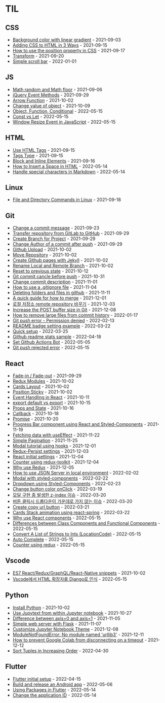 # TIL

<!-- index starts -->
## CSS

* [Background color with linear gradient](https://github.com/greencoffee1635/TIL/blob/main/CSS/2021-09-02-Background-color-with-linear-gradient.md) - 2021-09-03
* [Adding CSS to HTML in 3 Ways](https://github.com/greencoffee1635/TIL/blob/main/CSS/2021-09-14-Three-ways-to-add-CSS-to-HTML.md) - 2021-09-15
* [How to use the position property in CSS](https://github.com/greencoffee1635/TIL/blob/main/CSS/2021-09-16-CSS-position-property.md) - 2021-09-17
* [Transform](https://github.com/greencoffee1635/TIL/blob/main/CSS/2021-09-20-Transform.md) - 2021-09-20
* [Simple scroll bar](https://github.com/greencoffee1635/TIL/blob/main/CSS/2022-01-01-Simple-scroll-bar.md) - 2022-01-01

## JS

* [Math random and Math floor](https://github.com/greencoffee1635/TIL/blob/main/JS/2021-09-06-Math-random-and-Math-floor-in-JS.md) - 2021-09-06
* [jQuery Event Methods](https://github.com/greencoffee1635/TIL/blob/main/JS/2021-09-28-Use-jquery-event-methods.md) - 2021-09-29
* [Arrow Function](https://github.com/greencoffee1635/TIL/blob/main/JS/2021-07-10-JS-arrow-function.md) - 2021-10-02
* [Change value of object](https://github.com/greencoffee1635/TIL/blob/main/JS/2021-10-08-Change-object-value-in-array.md) - 2021-10-09
* [Object&#44; Function&#44; Conditional](https://github.com/greencoffee1635/TIL/blob/main/JS/2021-08-25-JS-object-return-conditional.md) - 2022-05-15
* [Const vs Let](https://github.com/greencoffee1635/TIL/blob/main/JS/2021-08-24-const-vs-let.md) - 2022-05-15
* [Window Resize Event in JavaScript](https://github.com/greencoffee1635/TIL/blob/main/JS/2021-08-27-Window-Resize-Event.md) - 2022-05-15

## HTML

* [Use HTML Tags](https://github.com/greencoffee1635/TIL/blob/main/HTML/2021-09-04-Use-HTML-tags.md) - 2021-09-15
* [Tags Type](https://github.com/greencoffee1635/TIL/blob/main/HTML/2021-08-13-Tags.md) - 2021-09-15
* [Block and Inline Elements](https://github.com/greencoffee1635/TIL/blob/main/HTML/2021-09-16-Block-and-Inline-Elements.md) - 2021-09-16
* [How to Insert a Space in HTML](https://github.com/greencoffee1635/TIL/blob/main/HTML/2022-05-13-Insert-Space-in-HTML.md) - 2022-05-14
* [Handle special characters in Markdown](https://github.com/greencoffee1635/TIL/blob/main/HTML/2022-05-14-Handle-special-characters-in-Markdown.md) - 2022-05-14

## Linux

* [File and Directory Commands in Linux](https://github.com/greencoffee1635/TIL/blob/main/Linux/2021-09-17-file-and-directory-commands.md) - 2021-09-18

## Git

* [Change a commit message](https://github.com/greencoffee1635/TIL/blob/main/Git/2021-07-15-Git-changing-a-commit-message.md) - 2021-09-23
* [Transfer repository from GitLab to GitHub](https://github.com/greencoffee1635/TIL/blob/main/Git/2021-09-28-Transfer-repository-from-GitLab-to-GitHub.md) - 2021-09-29
* [Create Branch for Project](https://github.com/greencoffee1635/TIL/blob/main/Git/2021-07-16-Git-Create-Branch-for-Project.md) - 2021-09-29
* [Change Author of a commit after push](https://github.com/greencoffee1635/TIL/blob/main/Git/2021-09-29-Change-the-author-of-a-commit.md) - 2021-09-29
* [Github Upload](https://github.com/greencoffee1635/TIL/blob/main/Git/2021-06-20-Git-upload.md) - 2021-10-02
* [Move Repository](https://github.com/greencoffee1635/TIL/blob/main/Git/2021-08-25-Git-move-repository.md) - 2021-10-02
* [Create Github pages with Jekyll](https://github.com/greencoffee1635/TIL/blob/main/Git/2021-06-13-Git-Jekyll-Theme.md) - 2021-10-02
* [Rename Local and Remote Branch](https://github.com/greencoffee1635/TIL/blob/main/Git/2021-08-26-Git-Rename-Local-and-Remote-Branch.md) - 2021-10-02
* [Reset to previous state](https://github.com/greencoffee1635/TIL/blob/main/Git/2021-10-12-Git-reset-to-previous-state.md) - 2021-10-12
* [Git commit cancle before push](https://github.com/greencoffee1635/TIL/blob/main/Git/2021-10-31-Git-commit-cancle-before-push.md) - 2021-10-31
* [Change commit description](https://github.com/greencoffee1635/TIL/blob/main/Git/2021-11-01-Change-commit-description.md) - 2021-11-01
* [How to use a .gitignore file](https://github.com/greencoffee1635/TIL/blob/main/Git/2021-11-04-Git-ignore.md) - 2021-11-04
* [Deleting folders and files in github](https://github.com/greencoffee1635/TIL/blob/main/Git/2021-11-08-Delete-folders-and-files.md) - 2021-11-11
* [A quick guide for how to merge](https://github.com/greencoffee1635/TIL/blob/main/Git/2021-12-01-How-to-merge-two-branches.md) - 2021-12-01
* [로컬 저장소 remote repository 바꾸기](https://github.com/greencoffee1635/TIL/blob/main/Git/2021-12-03-Change-git-remote.md) - 2021-12-03
* [Increase the POST buffer size in Git](https://github.com/greencoffee1635/TIL/blob/main/Git/2021-12-08-Increase-postBuffer-size-in-git.md) - 2021-12-08
* [How to remove large files from commit history](https://github.com/greencoffee1635/TIL/blob/main/Git/2022-01-16-How-to-remove-large-files-from-commit-history.md) - 2022-01-17
* [Git push error - Permission denied](https://github.com/greencoffee1635/TIL/blob/main/Git/2022-02-13-Permission-denied-error.md) - 2022-02-13
* [README badge setting example](https://github.com/greencoffee1635/TIL/blob/main/Git/2022-03-13-README-badge-setting.md) - 2022-03-22
* [Quick setup](https://github.com/greencoffee1635/TIL/blob/main/Git/2022-03-25-Quick-setup.md) - 2022-03-25
* [Github readme stats sample](https://github.com/greencoffee1635/TIL/blob/main/Git/2022-04-16-Github-readme-stats-sample.md) - 2022-04-18
* [Set Github Actions Bot](https://github.com/greencoffee1635/TIL/blob/main/Git/2022-05-04-Set-github-actions-bot.md) - 2022-05-05
* [Git push rejected error](https://github.com/greencoffee1635/TIL/blob/main/Git/2021-06-14-Git-push-rejected-error.md) - 2022-05-15

## React

* [Fade-in / Fade-out](https://github.com/greencoffee1635/TIL/blob/main/React/2021-09-25-Fade-in-Fade-out-text-in-react.md) - 2021-09-29
* [Redux Modules](https://github.com/greencoffee1635/TIL/blob/main/React/2021-07-04-Redux.md) - 2021-10-02
* [Cards Layout](https://github.com/greencoffee1635/TIL/blob/main/React/2021-07-18-Cards-Layout.md) - 2021-10-02
* [Position Sticky](https://github.com/greencoffee1635/TIL/blob/main/React/2021-07-17-Position-Sticky.md) - 2021-10-02
* [Event Handling in React](https://github.com/greencoffee1635/TIL/blob/main/React/2021-10-11-Event-Handling-in-React.md) - 2021-10-11
* [export default vs export](https://github.com/greencoffee1635/TIL/blob/main/React/2021-10-14-Difference-between-export-default-and-export.md) - 2021-10-15
* [Props and State](https://github.com/greencoffee1635/TIL/blob/main/React/2021-10-16-Props-and-State.md) - 2021-10-16
* [Callback](https://github.com/greencoffee1635/TIL/blob/main/React/2021-10-17-Callback-Hell-example.md) - 2021-10-18
* [Promise](https://github.com/greencoffee1635/TIL/blob/main/React/2021-10-18-Promise-example.md) - 2021-10-20
* [Progress Bar component using React and Styled-Components](https://github.com/greencoffee1635/TIL/blob/main/React/2021-11-19-ProgressBar-component-using-React-and-Styled-Components.md) - 2021-11-19
* [Fetching data with useEffect](https://github.com/greencoffee1635/TIL/blob/main/React/2021-11-20-Fetching-data-with-useEffect.md) - 2021-11-22
* [Simple Pagination](https://github.com/greencoffee1635/TIL/blob/main/React/2021-11-24-Simple-Pagination.md) - 2021-11-25
* [Modal tutorial using hooks](https://github.com/greencoffee1635/TIL/blob/main/React/2021-11-28-Modal-tutorial-using-hooks.md) - 2021-12-01
* [Redux-Persist settings](https://github.com/greencoffee1635/TIL/blob/main/React/2021-12-02-How-to-use-Redux-Persist.md) - 2021-12-03
* [React initial settings](https://github.com/greencoffee1635/TIL/blob/main/React/2021-12-03-React-initial-setting.md) - 2021-12-04
* [Counter using redux-toolkit](https://github.com/greencoffee1635/TIL/blob/main/React/2021-12-05-Counter-using-Redux-Toolkit.md) - 2021-12-04
* [Why use Redux](https://github.com/greencoffee1635/TIL/blob/main/React/2021-12-05-Why-use-Redux.md) - 2021-12-05
* [How to use JSON Server in local environment](https://github.com/greencoffee1635/TIL/blob/main/React/2022-02-02-How-to-use-JSON-Server-in-local-environment.md) - 2022-02-02
* [Modal with styled-components](https://github.com/greencoffee1635/TIL/blob/main/React/2022-02-21-Modal-using-styled-components.md) - 2022-02-22
* [Dropdown using Styled-Components](https://github.com/greencoffee1635/TIL/blob/main/React/2022-02-23-Dropdown-using-styled-components.md) - 2022-02-23
* [Change button color onClick](https://github.com/greencoffee1635/TIL/blob/main/React/2022-02-25-Change-button-color-onClick.md) - 2022-03-19
* [모달 구현 중 발생한 z-index 이슈](https://github.com/greencoffee1635/TIL/blob/main/React/2022-02-22-Modal-with-z-index-issue.md) - 2022-03-20
* [버튼 클릭시 드롭다운이 가운데로 가지 않는 이슈](https://github.com/greencoffee1635/TIL/blob/main/React/2022-02-24-Dropdown-center-alignment-to-button.md) - 2022-03-20
* [Create copy url button](https://github.com/greencoffee1635/TIL/blob/main/React/2022-03-06-Create-copy-url-button.md) - 2022-03-21
* [Cards Stack animation using react-spring](https://github.com/greencoffee1635/TIL/blob/main/React/2022-03-21-Card-stack-animation-using-react-spring.md) - 2022-03-22
* [Why use React components](https://github.com/greencoffee1635/TIL/blob/main/React/2021-07-13-Why-use-React-components.md) - 2022-05-15
* [Differences between Class Components and Functional Components](https://github.com/greencoffee1635/TIL/blob/main/React/2021-07-12-Class-Components-vs-Functional-Components-in-React.md) - 2022-05-15
* [Convert A List of Strings to Ints (LocationCode)](https://github.com/greencoffee1635/TIL/blob/main/React/2021-08-06-Convert-A-List-of-Strings-to-Ints(LocationCode).md) - 2022-05-15
* [Auto Complete](https://github.com/greencoffee1635/TIL/blob/main/React/2021-08-03-Auto-complete.md) - 2022-05-15
* [Counter using redux](https://github.com/greencoffee1635/TIL/blob/main/React/2021-12-04-Counter-using-Redux.md) - 2022-05-15

## Vscode

* [ES7 React/Redux/GraphQL/React-Native snippets](https://github.com/greencoffee1635/TIL/blob/main/Vscode/2021-07-26-Vscode-shortcut-keys.md) - 2021-10-02
* [Vscode에서 HTML 확장자를 Django로 인식](https://github.com/greencoffee1635/TIL/blob/main/Vscode/2021-08-30-Vscode-HTML-files-recognized-as-Django-template.md) - 2022-05-15

## Python

* [Install Python](https://github.com/greencoffee1635/TIL/blob/main/Python/2021-06-16-Python-Anaconda3.md) - 2021-10-02
* [Use Jupytext from within Jupyter notebook](https://github.com/greencoffee1635/TIL/blob/main/Python/2021-10-26-Use-Jupytext-from-within-Jupyter-notebook.md) - 2021-10-27
* [Difference between axis=0 and axis=1](https://github.com/greencoffee1635/TIL/blob/main/Python/2021-11-05-Difference-between-axis=0-and-axis=1.md) - 2021-11-05
* [Simple web server with Flask](https://github.com/greencoffee1635/TIL/blob/main/Python/2021-11-07-Simple-web-server-with-Flask.md) - 2021-11-07
* [Customize Jupyter Notebook Theme](https://github.com/greencoffee1635/TIL/blob/main/Python/2021-12-08-Change-theme-in-Jupyter-notebook.md) - 2021-12-08
* [ModuleNotFoundError: No module named 'urllib3'](https://github.com/greencoffee1635/TIL/blob/main/Python/2021-12-10-No-module-named-'urllib3'.md) - 2021-12-11
* [How to prevent Google Colab from disconnecting on a timeout](https://github.com/greencoffee1635/TIL/blob/main/Python/2021-12-11-How-to-prevent-colab-from-disconnecting.md) - 2021-12-12
* [Sort Tuples in Increasing Order](https://github.com/greencoffee1635/TIL/blob/main/Python/2022-04-29-Sort-Tuples-in-Increasing-Order.md) - 2022-04-30

## Flutter

* [Flutter initial setup](https://github.com/greencoffee1635/TIL/blob/main/Flutter/2022-04-15-Flutter-initial-setup.md) - 2022-04-15
* [Build and release an Android app](https://github.com/greencoffee1635/TIL/blob/main/Flutter/2022-05-06-Build-and-release-an-Android-app.md) - 2022-05-06
* [Using Packages in Flutter](https://github.com/greencoffee1635/TIL/blob/main/Flutter/2022-05-12-Using-packages-in-Flutter.md) - 2022-05-14
* [Change the application ID](https://github.com/greencoffee1635/TIL/blob/main/Flutter/2022-05-13-Change-application-ID.md) - 2022-05-14
<!-- index ends -->